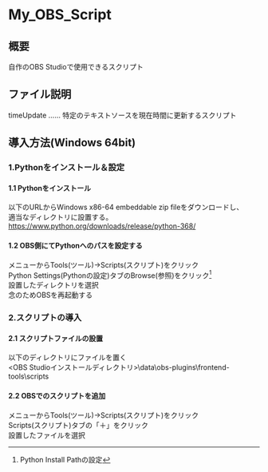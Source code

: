 # My_OBS_Script

## 概要
自作のOBS Studioで使用できるスクリプト

## ファイル説明
timeUpdate …… 特定のテキストソースを現在時間に更新するスクリプト

## 導入方法(Windows 64bit)
### 1.Pythonをインストール＆設定
#### 1.1 Pythonをインストール
以下のURLからWindows x86-64 embeddable zip fileをダウンロードし、  
適当なディレクトリに設置する。  
https://www.python.org/downloads/release/python-368/  
  
#### 1.2 OBS側にてPythonへのパスを設定する
メニューからTools(ツール)->Scripts(スクリプト)をクリック  
Python Settings(Pythonの設定)タブのBrowse(参照)をクリック[^1]  
設置したディレクトリを選択  
念のためOBSを再起動する  
  
### 2.スクリプトの導入
#### 2.1 スクリプトファイルの設置
以下のディレクトリにファイルを置く  
<OBS Studioインストールディレクトリ>\data\obs-plugins\frontend-tools\scripts  
  
#### 2.2 OBSでのスクリプトを追加
メニューからTools(ツール)->Scripts(スクリプト)をクリック  
Scripts(スクリプト)タブの「＋」をクリック  
設置したファイルを選択  

[^1]:Python Install Pathの設定
